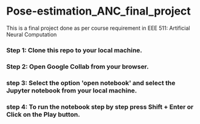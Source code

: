 # Pose-estimation_ANC_final_project
This is a final project done as per course requirement in EEE 511: Artificial Neural Computation

### Step 1: Clone this repo to your local machine.
### Step 2: Open Google Collab from your browser.
### step 3: Select the option 'open notebook' and select the Jupyter notebook from your local machine.
### step 4: To run the notebook step by step press Shift + Enter or Click on the Play button.

